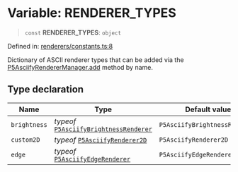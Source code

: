 # Variable: RENDERER_TYPES

> `const` **RENDERER_TYPES**: `object`

Defined in: [renderers/constants.ts:8](https://github.com/humanbydefinition/p5.asciify/blob/b4847c3686de8aac8ab85c6df8c62f37e7437142/src/lib/renderers/constants.ts#L8)

Dictionary of ASCII renderer types that can be added via the [P5AsciifyRendererManager.add](../classes/P5AsciifyRendererManager.md#add) method by name.

## Type declaration

| Name                                 | Type                                                                                                                         | Default value                 | Defined in                                                                                                                                                    |
| ------------------------------------ | ---------------------------------------------------------------------------------------------------------------------------- | ----------------------------- | ------------------------------------------------------------------------------------------------------------------------------------------------------------- |
| <a id="brightness"></a> `brightness` | _typeof_ [`P5AsciifyBrightnessRenderer`](../namespaces/renderer2d/namespaces/feature/classes/P5AsciifyBrightnessRenderer.md) | `P5AsciifyBrightnessRenderer` | [renderers/constants.ts:9](https://github.com/humanbydefinition/p5.asciify/blob/b4847c3686de8aac8ab85c6df8c62f37e7437142/src/lib/renderers/constants.ts#L9)   |
| <a id="custom2d"></a> `custom2D`     | _typeof_ [`P5AsciifyRenderer2D`](../namespaces/renderer2d/classes/P5AsciifyRenderer2D.md)                                    | `P5AsciifyRenderer2D`         | [renderers/constants.ts:11](https://github.com/humanbydefinition/p5.asciify/blob/b4847c3686de8aac8ab85c6df8c62f37e7437142/src/lib/renderers/constants.ts#L11) |
| <a id="edge"></a> `edge`             | _typeof_ [`P5AsciifyEdgeRenderer`](../namespaces/renderer2d/namespaces/feature/classes/P5AsciifyEdgeRenderer.md)             | `P5AsciifyEdgeRenderer`       | [renderers/constants.ts:10](https://github.com/humanbydefinition/p5.asciify/blob/b4847c3686de8aac8ab85c6df8c62f37e7437142/src/lib/renderers/constants.ts#L10) |
